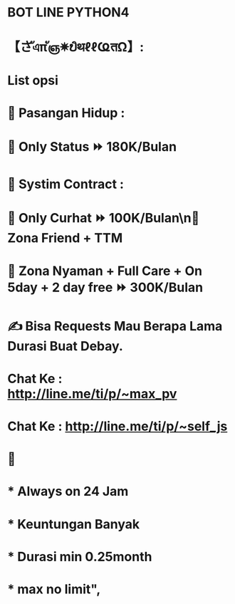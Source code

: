 # BOT LINE PYTHON4

# 【さัএπัஞ✵ບิथℓℓҨतΩ】:
# List opsi
# 🤖 Pasangan Hidup :
# 🔰 Only Status ⏩ 180K/Bulan
# 🤖 Systim Contract :
# 🔰 Only Curhat ⏩ 100K/Bulan\n🔰 Zona Friend + TTM
# 🔰 Zona Nyaman + Full Care + On 5day + 2 day free ⏩ 300K/Bulan
# ✍️ Bisa Requests Mau Berapa Lama Durasi Buat Debay.
# Chat Ke : http://line.me/ti/p/~max_pv
# Chat Ke : http://line.me/ti/p/~self_js
# 📃
# * Always on 24 Jam
# * Keuntungan Banyak
# * Durasi min 0.25month
# * max no limit",

